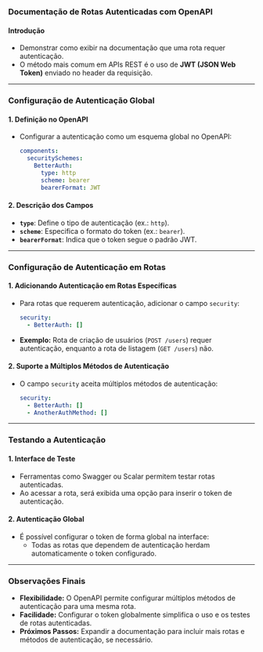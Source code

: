### Documentação de Rotas Autenticadas com OpenAPI

#### Introdução

- Demonstrar como exibir na documentação que uma rota requer autenticação.
- O método mais comum em APIs REST é o uso de **JWT (JSON Web Token)** enviado no header da requisição.

---

### Configuração de Autenticação Global

#### 1. **Definição no OpenAPI**

- Configurar a autenticação como um esquema global no OpenAPI:
  ```yaml
  components:
    securitySchemes:
      BetterAuth:
        type: http
        scheme: bearer
        bearerFormat: JWT
  ```

#### 2. **Descrição dos Campos**

- **`type`**: Define o tipo de autenticação (ex.: `http`).
- **`scheme`**: Especifica o formato do token (ex.: `bearer`).
- **`bearerFormat`**: Indica que o token segue o padrão JWT.

---

### Configuração de Autenticação em Rotas

#### 1. **Adicionando Autenticação em Rotas Específicas**

- Para rotas que requerem autenticação, adicionar o campo `security`:
  ```yaml
  security:
    - BetterAuth: []
  ```
- **Exemplo:** Rota de criação de usuários (`POST /users`) requer autenticação, enquanto a rota de listagem (`GET /users`) não.

#### 2. **Suporte a Múltiplos Métodos de Autenticação**

- O campo `security` aceita múltiplos métodos de autenticação:
  ```yaml
  security:
    - BetterAuth: []
    - AnotherAuthMethod: []
  ```

---

### Testando a Autenticação

#### 1. **Interface de Teste**

- Ferramentas como Swagger ou Scalar permitem testar rotas autenticadas.
- Ao acessar a rota, será exibida uma opção para inserir o token de autenticação.

#### 2. **Autenticação Global**

- É possível configurar o token de forma global na interface:
  - Todas as rotas que dependem de autenticação herdam automaticamente o token configurado.

---

### Observações Finais

- **Flexibilidade:** O OpenAPI permite configurar múltiplos métodos de autenticação para uma mesma rota.
- **Facilidade:** Configurar o token globalmente simplifica o uso e os testes de rotas autenticadas.
- **Próximos Passos:** Expandir a documentação para incluir mais rotas e métodos de autenticação, se necessário.
